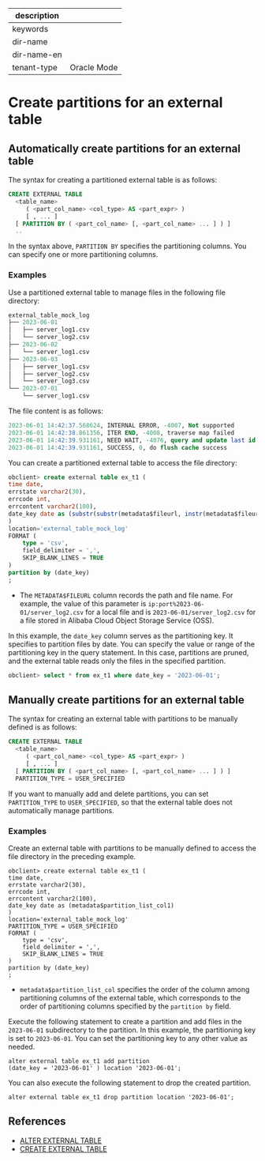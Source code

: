 | description ||
|---|---|
| keywords ||
| dir-name ||
| dir-name-en ||
| tenant-type | Oracle Mode |

# Create partitions for an external table

## Automatically create partitions for an external table

The syntax for creating a partitioned external table is as follows:

```sql
CREATE EXTERNAL TABLE
  <table_name>
     ( <part_col_name> <col_type> AS <part_expr> )
     [ , ... ]
  [ PARTITION BY ( <part_col_name> [, <part_col_name> ... ] ) ]
  ..
```

In the syntax above, `PARTITION BY` specifies the partitioning columns. You can specify one or more partitioning columns. 

### Examples

Use a partitioned external table to manage files in the following file directory: 

```sql
external_table_mock_log
├── 2023-06-01
│   ├── server_log1.csv
│   └── server_log2.csv
├── 2023-06-02
│   └── server_log1.csv
├── 2023-06-03
│   ├── server_log1.csv
│   ├── server_log2.csv
│   └── server_log3.csv
└── 2023-07-01
    └── server_log1.csv
```

The file content is as follows:

```sql
2023-06-01 14:42:37.568624, INTERNAL ERROR, -4007, Not supported
2023-06-01 14:42:38.861356, ITER END, -4008, traverse map failed
2023-06-01 14:42:39.931161, NEED WAIT, -4076, query and update last id fail
2023-06-01 14:42:39.931161, SUCCESS, 0, do flush cache success
```

You can create a partitioned external table to access the file directory:

```sql
obclient> create external table ex_t1 (
time date,
errstate varchar2(30),
errcode int,
errcontent varchar2(100),
date_key date as (substr(substr(metadata$fileurl, instr(metadata$fileurl, '%') + 1), 1, 10))
)
location='external_table_mock_log'
FORMAT (
    type = 'csv',
    field_delimiter = ',',
    SKIP_BLANK_LINES = TRUE
)
partition by (date_key)
;
```

* The `METADATA$FILEURL` column records the path and file name. For example, the value of this parameter is `ip:port%2023-06-01/server_log2.csv` for a local file and is `2023-06-01/server_log2.csv` for a file stored in Alibaba Cloud Object Storage Service (OSS). 

In this example, the `date_key` column serves as the partitioning key. It specifies to partition files by date.
You can specify the value or range of the partitioning key in the query statement. In this case, partitions are pruned, and the external table reads only the files in the specified partition. 

```sql
obclient> select * from ex_t1 where date_key = '2023-06-01';
```

## Manually create partitions for an external table

The syntax for creating an external table with partitions to be manually defined is as follows:

```sql
CREATE EXTERNAL TABLE
  <table_name>
     ( <part_col_name> <col_type> AS <part_expr> )
     [ , ... ]
  [ PARTITION BY ( <part_col_name> [, <part_col_name> ... ] ) ]
  PARTITION_TYPE = USER_SPECIFIED
```

If you want to manually add and delete partitions, you can set `PARTITION_TYPE` to `USER_SPECIFIED`, so that the external table does not automatically manage partitions. 

### Examples

Create an external table with partitions to be manually defined to access the file directory in the preceding example.

```shell
obclient> create external table ex_t1 (
time date,
errstate varchar2(30),
errcode int,
errcontent varchar2(100),
date_key date as (metadata$partition_list_col1)
)
location='external_table_mock_log'
PARTITION_TYPE = USER_SPECIFIED
FORMAT (
    type = 'csv',
    field_delimiter = ',',
    SKIP_BLANK_LINES = TRUE
)
partition by (date_key)
;
```

* `metadata$partition_list_col` specifies the order of the column among partitioning columns of the external table, which corresponds to the order of partitioning columns specified by the `partition by` field. 

Execute the following statement to create a partition and add files in the `2023-06-01` subdirectory to the partition. In this example, the partitioning key is set to `2023-06-01`. You can set the partitioning key to any other value as needed. 

```shell
alter external table ex_t1 add partition
(date_key = '2023-06-01' ) location '2023-06-01';
```

You can also execute the following statement to drop the created partition. 

```shell
alter external table ex_t1 drop partition location '2023-06-01';
```

## References

* [ALTER EXTERNAL TABLE](../../../../500.sql-reference/100.sql-syntax/300.common-tenant-of-oracle-mode/900.sql-statement-of-oracle-mode/100.ddl-of-oracle-mode/100.alter-external-table-of-oracle-mode.md)
* [CREATE EXTERNAL TABLE](../../../../500.sql-reference/100.sql-syntax/300.common-tenant-of-oracle-mode/900.sql-statement-of-oracle-mode/100.ddl-of-oracle-mode/1600.create-external-table-of-oracle-mode.md)